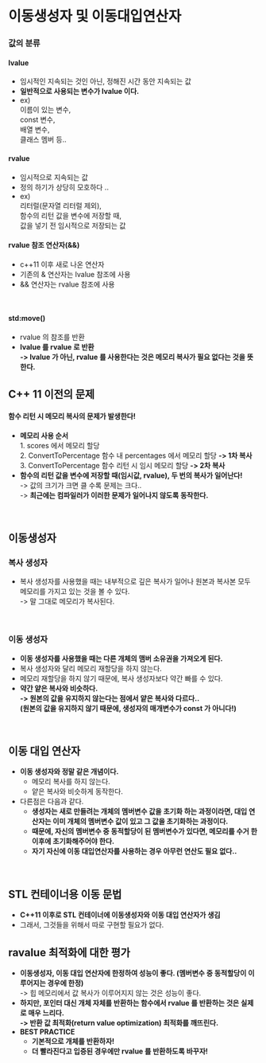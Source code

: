 # 이동생성자 및 이동대입연산자

### 값의 분류&#x20;

#### lvalue

* 임시적인 지속되는 것인 아닌, 정해진 시간 동안 지속되는 값
* **일반적으로 사용되는 변수가 lvalue 이다.**&#x20;
* ex) \
  이름이 있는 변수, \
  const 변수, \
  배열 변수, \
  클래스 멤버 등..&#x20;

#### rvalue

* 임시적으로 지속되는 값
* 정의 하기가 상당히 모호하다 ..
* ex) \
  리터럴(문자열 리터럴 제외), \
  함수의 리턴 값을 변수에 저장할 때, \
  값을 넣기 전 임시적으로 저장되는 값&#x20;

#### rvalue 참조 연산자(&&)

* c++11 이후 새로 나온 연산자&#x20;
* 기존의 & 연산자는 lvalue 참조에 사용&#x20;
* && 연산자는 rvalue 참조에 사용

<figure><img src="../../../../.gitbook/assets/스크린샷 2024-04-24 20.34.58.png" alt=""><figcaption></figcaption></figure>

#### std:move()

* rvalue 의 참조를 반환&#x20;
* **lvalue 를 rvalue 로 반환**\
  **-> lvalue 가 아닌, rvalue 를 사용한다는 것은 메모리 복사가 필요 없다는 것을 뜻한다.**&#x20;

## C++ 11 이전의 문제&#x20;

#### 함수 리턴 시 메모리 복사의 문제가 발생한다!

* **메모리 사용 순서**\
  1\. scores 에서 메모리 할당\
  2\. ConvertToPercentage 함수 내 percentages 에서 메모리 할당 **-> 1차 복사**\
  3\. ConvertToPercentage 함수 리턴 시 임시 메모리 할당 **-> 2차 복사**
* **함수의 리턴 값을 변수에 저장할 때(임시값, rvalue), 두 번의 복사가 일어난다!**\
  \-> 값의 크기가 크면 클 수록 문제는 크다.. \
  \-> **최근에는 컴파일러가 이러한 문제가 일어나지 않도록 동작한다.**&#x20;

<figure><img src="../../../../.gitbook/assets/스크린샷 2024-04-24 20.16.38.png" alt=""><figcaption></figcaption></figure>

## 이동생성자

### 복사 생성자&#x20;

* 복사 생성자를 사용했을 때는 내부적으로 깊은 복사가 일어나 원본과 복사본 모두 메모리를 가지고 있는 것을 볼 수 있다. \
  \-> 말 그대로 메모리가 복사된다.&#x20;

<figure><img src="../../../../.gitbook/assets/스크린샷 2024-04-24 20.39.33.png" alt=""><figcaption></figcaption></figure>

### 이동 생성자

* **이동 생성자를 사용했을 때는 다른 개체의 맴버 소유권을 가져오게 된다.**&#x20;
* 복사 생성자와 달리 메모리 재할당을 하지 않는다.&#x20;
* 메모리 재할당을 하지 않기 때문에, 복사 생성자보다 약간 빠를 수 있다.
* **약간 얕은 복사와 비슷하다.** \
  **-> 원본의 값을 유지하지 않는다는 점에서 얕은 복사와 다르다..** \
  **(원본의 값을 유지하지 않기 때문에, 생성자의 매개변수가 const 가 아니다!)**

<figure><img src="../../../../.gitbook/assets/스크린샷 2024-04-24 20.46.24.png" alt=""><figcaption></figcaption></figure>

## 이동 대입 연산자

* **이동 생성자와 정말 같은 개념이다.**&#x20;
  * 메모리 복사를 하지 않는다.&#x20;
  * 얕은 복사와 비슷하게 동작한다.&#x20;
* 다른점은 다음과 같다.&#x20;
  * **생성자는 새로 만들려는 개체의 멤버변수 값을 초기화 하는 과정이라면, 대입 연산자는 이미 개체의 멤버변수 값이 있고 그 값을 초기화하는 과정이다.**&#x20;
  * **때문에, 자신의 멤버변수 중 동적할당이 된 멤버변수가 있다면, 메모리를 수거 한 이후에 초기화해주어야 한다.**&#x20;
  * **자기 자신에 이동 대입연산자를 사용하는 경우 아무런 연산도 필요 없다..**

<figure><img src="../../../../.gitbook/assets/스크린샷 2024-04-24 21.04.33.png" alt=""><figcaption></figcaption></figure>

## STL 컨테이너용 이동 문법&#x20;

* **C++11 이후로 STL 컨테이너에 이동생성자와 이동 대입 연산자가 생김**&#x20;
* 그래서, 그것들을 위해서 따로 구현할 필요가 없다.&#x20;

## ravalue 최적화에 대한 평가&#x20;

* **이동생성자, 이동 대입 연산자에 한정하여 성능이 좋다. (멤버변수 중 동적할당이 이루어지는 경우에 한정)**\
  \-> 힙 메모리에서 값 복사가 이루어지지 않는 것은 성능이 좋다.&#x20;
* **하지만, 포인터 대신 개체 자체를 반환하는 함수에서 rvalue 를 반환하는 것은 실제로 매우 느리다.** \
  **-> 반환 값 최적화(return value optimization) 최적화를 깨뜨린다.**&#x20;
* **BEST PRACTICE**
  * **기본적으로 개체를 반환하자!**
  * **더 빨라진다고 입증된 경우에만 rvalue 를 반환하도록 바꾸자!**
